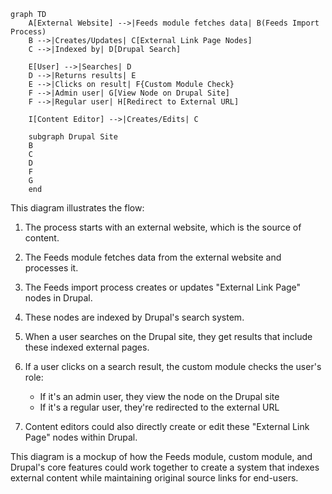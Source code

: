 ```mermaid
graph TD
    A[External Website] -->|Feeds module fetches data| B(Feeds Import Process)
    B -->|Creates/Updates| C[External Link Page Nodes]
    C -->|Indexed by| D[Drupal Search]
    
    E[User] -->|Searches| D
    D -->|Returns results| E
    E -->|Clicks on result| F{Custom Module Check}
    F -->|Admin user| G[View Node on Drupal Site]
    F -->|Regular user| H[Redirect to External URL]
    
    I[Content Editor] -->|Creates/Edits| C
    
    subgraph Drupal Site
    B
    C
    D
    F
    G
    end
```

This diagram illustrates the flow:

1. The process starts with an external website, which is the source of content.

2. The Feeds module fetches data from the external website and processes it.

3. The Feeds import process creates or updates "External Link Page" nodes in Drupal.

4. These nodes are indexed by Drupal's search system.

5. When a user searches on the Drupal site, they get results that include these indexed external pages.

6. If a user clicks on a search result, the custom module checks the user's role:
   - If it's an admin user, they view the node on the Drupal site
   - If it's a regular user, they're redirected to the external URL

7. Content editors could also directly create or edit these "External Link Page" nodes within Drupal.

This diagram is a mockup of how the Feeds module, custom module, and Drupal's core features could work together to create a system that indexes external content while maintaining original source links for end-users.

